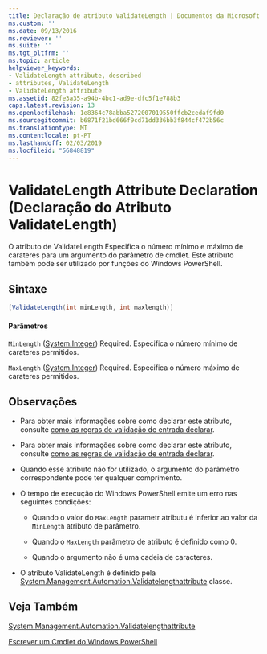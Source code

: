 ```yaml
---
title: Declaração de atributo ValidateLength | Documentos da Microsoft
ms.custom: ''
ms.date: 09/13/2016
ms.reviewer: ''
ms.suite: ''
ms.tgt_pltfrm: ''
ms.topic: article
helpviewer_keywords:
- ValidateLength attribute, described
- attributes, ValidateLength
- ValidateLength attribute
ms.assetid: 82fe3a35-a94b-4bc1-ad9e-dfc5f1e788b3
caps.latest.revision: 13
ms.openlocfilehash: 1e8364c78abba5272007019550ffcb2cedaf9fd0
ms.sourcegitcommit: b6871f21bd666f9cd71dd336bb3f844cf472b56c
ms.translationtype: MT
ms.contentlocale: pt-PT
ms.lasthandoff: 02/03/2019
ms.locfileid: "56848819"
---
```

# <a name="validatelength-attribute-declaration"></a>ValidateLength Attribute Declaration (Declaração do Atributo ValidateLength)

O atributo de ValidateLength Especifica o número mínimo e máximo de carateres para um argumento do parâmetro de cmdlet. Este atributo também pode ser utilizado por funções do Windows PowerShell.

## <a name="syntax"></a>Sintaxe

```csharp
[ValidateLength(int minLength, int maxlength)]
```

#### <a name="parameters"></a>Parâmetros

`MinLength` ([System.Integer](/dotnet/api/System.Integer)) Required. Especifica o número mínimo de carateres permitidos.

`MaxLength` ([System.Integer](/dotnet/api/System.Integer)) Required. Especifica o número máximo de carateres permitidos.

## <a name="remarks"></a>Observações

- Para obter mais informações sobre como declarar este atributo, consulte [como as regras de validação de entrada declarar](http://msdn.microsoft.com/en-us/544c2100-62ba-4be4-b2a2-cc0d4e4fc45b).
- Para obter mais informações sobre como declarar este atributo, consulte [como as regras de validação de entrada declarar](http://msdn.microsoft.com/en-us/544c2100-62ba-4be4-b2a2-cc0d4e4fc45b).

- Quando esse atributo não for utilizado, o argumento do parâmetro correspondente pode ter qualquer comprimento.

- O tempo de execução do Windows PowerShell emite um erro nas seguintes condições:

    - Quando o valor do `MaxLength` parametr atributu é inferior ao valor da `MinLength` atributo de parâmetro.

    - Quando o `MaxLength` parâmetro de atributo é definido como 0.

    - Quando o argumento não é uma cadeia de caracteres.

- O atributo ValidateLength é definido pela [System.Management.Automation.Validatelengthattribute](/dotnet/api/System.Management.Automation.ValidateLengthAttribute) classe.

## <a name="see-also"></a>Veja Também

[System.Management.Automation.Validatelengthattribute](/dotnet/api/System.Management.Automation.ValidateLengthAttribute)

[Escrever um Cmdlet do Windows PowerShell](./writing-a-windows-powershell-cmdlet.md)
